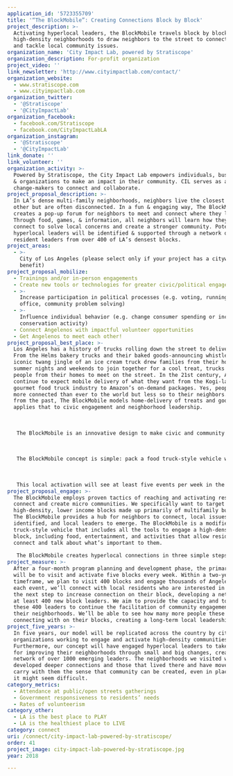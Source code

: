 ```yaml
---
application_id: '5723355709'
title: '“The BlockMobile”: Creating Connections Block by Block'
project_description: >-
  Activating hyperlocal leaders, the BlockMobile travels block by block in LA’s
  high-density neighborhoods to draw neighbors to the street to connect socially
  and tackle local community issues.
organization_name: 'City Impact Lab, powered by Stratiscope'
organization_description: For-profit organization
project_video: ''
link_newsletter: 'http://www.cityimpactlab.com/contact/'
organization_website:
  - www.stratiscope.com
  - www.cityimpactlab.com
organization_twitter:
  - '@Stratiscope'
  - '@CityImpactLab'
organization_facebook:
  - facebook.com/Stratiscope
  - facebook.com/CityImpactLabLA
organization_instagram:
  - '@Stratiscope'
  - '@CityImpactLab'
link_donate: ''
link_volunteer: ''
organization_activity: >-
  Powered by Stratiscope, the City Impact Lab empowers individuals, businesses,
  & organizations to make an impact in their community. CIL serves as a hub for
  change-makers to connect and collaborate.
project_proposal_description: >-
  In LA’s dense multi-family neighborhoods, neighbors live the closest to each
  other but are often disconnected. In a fun & engaging way, The BlockMobile
  creates a pop-up forum for neighbors to meet and connect where they live.
  Through food, games, & information, all neighbors will learn how they can
  connect to solve local concerns and create a stronger community. Potential
  hyperlocal leaders will be identified & supported through a network of
  resident leaders from over 400 of LA’s densest blocks.
project_areas:
  - >-
    City of Los Angeles (please select only if your project has a citywide
    benefit)
project_proposal_mobilize:
  - Trainings and/or in-person engagements
  - Create new tools or technologies for greater civic/political engagement
  - >-
    Increase participation in political processes (e.g. voting, running for
    office, community problem solving)
  - >-
    Influence individual behavior (e.g. change consumer spending or increase
    conservation activity)
  - Connect Angelenos with impactful volunteer opportunities
  - Get Angelenos to meet each other!
project_proposal_best_place: >-
  Los Angeles has a history of trucks rolling down the street to deliver value.
  From the Helms bakery trucks and their baked goods-announcing whistle to the
  iconic twang jingle of an ice cream truck drew families from their homes on
  summer nights and weekends to join together for a cool treat, trucks called
  people from their homes to meet on the street. In the 21st century, Angelenos
  continue to expect mobile delivery of what they want from the Kogi-launched
  gourmet food truck industry to Amazon’s on-demand packages. Yes, people are
  more connected than ever to the world but less so to their neighbors. Learning
  from the past, The BlockMobile models home-delivery of treats and goods and
  applies that to civic engagement and neighborhood leadership.
   
   
   
   The BlockMobile is an innovative design to make civic and community engagement a good that can too be brought to the front doors of Angelenos. Connecting in LA must be achieved at the most local level: on the streets. Too often, civic engagement is pushed from the top down, and The BlockMobile seeks to engage traditionally tough-to-engage Angelenos living in apartments where they live: on their block. And by doing so, we will create a fun space for neighbors to connect, micro issues to be identified, and for local leaders to emerge. 
   
   
   
   The BlockMobile concept is simple: pack a food truck-style vehicle with community engagement tools and resources, promote the trucks visit in advance to a block, park the truck on a block for 2 hours, and draw neighbors to connect with each other with food, games, and conversations about living on their block. Partnering with local agencies like LAPD, LAFD, local non-profits and larger community groups, this localized engagement will also provide resources to participants and offer them the opportunity to talk specifically about their local concerns. The BlockMobile and partners will be trained to support individuals in understanding they can address their local issues, and offer those interested the opportunity to be supported in their effort to continue the dialogue and create a small neighborhood action plan (SNAP) for the issue of concern. These hyperlocal leaders will be offered monthly support and connected to a network of other local leaders as well as given support to continue conversation with their own neighbors on their block.
   
   
   
   This local activation will see at least five events per week in the evenings and weekends (when people are home) on as many blocks, with the intention of identifying at least one new, hyperlocal leader to volunteer to tackle a local concern, whether its hosting more block gatherings or as simple as learning how to request a sidewalk repair or pothole to be filled. By supporting local leaders to emerge and become caretakers for their block, The BlockMobile initiative will leave behind connectors who make that block more livable, transforming high density areas of isolation into thriving, interconnected communities.
project_proposal_engage: >-
  The BlockMobile employs proven tactics of reaching and activating residents to
  connect and create micro communities. We specifically want to target
  high-density, lower income blocks made up primarily of multifamily buildings.
  The BlockMobile provides a hub for neighbors to connect, local issues to be
  identified, and local leaders to emerge. The BlockMobile is a modified, food
  truck-style vehicle that includes all the tools to engage a high-density
  block, including food, entertainment, and activities that allow residents to
  connect and talk about what’s important to them.
   
   The BlockMobile creates hyperlocal connections in three simple steps. First, a street team connects with local partners and leaders to develop and implement local outreach on a block to engage all residents. Next, The BlockMobile parks on the block for a two-hour event with informational tools, community advocacy activities, and entertainment to attract neighbors, including a map of community issues that prompts feedback, the “Wheel of Engagement” resident can spin to both win prizes and connect with neighbors, and a fun edible treat like ice cream! Trained staff will help engage and facilitate the activities & neighbor conversations to foster organic connections among the residents. The final step is for this staff to identify and engage local leaders and invite them to participate in a network that provides support and resources as they continue the efforts to build connections and community on their block.
project_measure: >-
  After a four-month program planning and development phase, the primary goal
  will be to visit and activate five blocks every week. Within a two-year
  timeframe, we plan to visit 400 blocks and engage thousands of Angelenos. At
  each event, we’ll connect with local residents who are interested in taking
  the next step to increase connection on their block, developing a network of
  at least 400 new block leaders. We aim to provide the capacity and tools for
  these 400 leaders to continue the facilitation of community engagement in
  their neighborhoods. We’ll be able to see how many more people these 400 are
  connecting with on their blocks, creating a long-term local leadership effect.
project_five_years: >-
  In five years, our model will be replicated across the country by cities and
  organizations working to engage and activate high-density communities.
  Furthermore, our concept will have engaged hyperlocal leaders to take actions
  for improving their neighborhoods through small and big changes, creating a
  network of over 1000 emerging leaders. The neighborhoods we visited will have
  developed deeper connections and those that lived there and have moved on will
  carry with them the sense that community can be created, even in places where
  it might seem difficult.
category_metrics:
  - Attendance at public/open streets gatherings
  - Government responsiveness to residents’ needs
  - Rates of volunteerism
category_other:
  - LA is the best place to PLAY
  - LA is the healthiest place to LIVE
category: connect
uri: /connect/city-impact-lab-powered-by-stratiscope/
order: 41
project_image: city-impact-lab-powered-by-stratiscope.jpg
year: 2018

---
```

